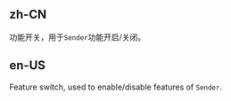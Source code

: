 ## zh-CN

功能开关，用于`Sender`功能开启/关闭。

## en-US

Feature switch, used to enable/disable features of `Sender`.
